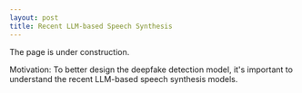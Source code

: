 ```yaml
---
layout: post 
title: Recent LLM-based Speech Synthesis
---
```


The page is under construction.

Motivation: To better design the deepfake detection model, it's important to understand the recent LLM-based speech synthesis models.